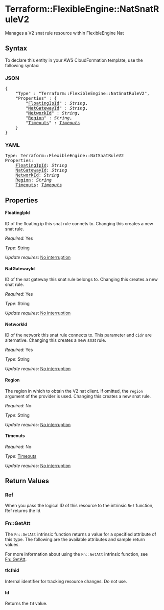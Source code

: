 # Terraform::FlexibleEngine::NatSnatRuleV2

Manages a V2 snat rule resource within FlexibleEngine Nat

## Syntax

To declare this entity in your AWS CloudFormation template, use the following syntax:

### JSON

<pre>
{
    "Type" : "Terraform::FlexibleEngine::NatSnatRuleV2",
    "Properties" : {
        "<a href="#floatingipid" title="FloatingIpId">FloatingIpId</a>" : <i>String</i>,
        "<a href="#natgatewayid" title="NatGatewayId">NatGatewayId</a>" : <i>String</i>,
        "<a href="#networkid" title="NetworkId">NetworkId</a>" : <i>String</i>,
        "<a href="#region" title="Region">Region</a>" : <i>String</i>,
        "<a href="#timeouts" title="Timeouts">Timeouts</a>" : <i><a href="timeouts.md">Timeouts</a></i>
    }
}
</pre>

### YAML

<pre>
Type: Terraform::FlexibleEngine::NatSnatRuleV2
Properties:
    <a href="#floatingipid" title="FloatingIpId">FloatingIpId</a>: <i>String</i>
    <a href="#natgatewayid" title="NatGatewayId">NatGatewayId</a>: <i>String</i>
    <a href="#networkid" title="NetworkId">NetworkId</a>: <i>String</i>
    <a href="#region" title="Region">Region</a>: <i>String</i>
    <a href="#timeouts" title="Timeouts">Timeouts</a>: <i><a href="timeouts.md">Timeouts</a></i>
</pre>

## Properties

#### FloatingIpId

ID of the floating ip this snat rule connets to.
Changing this creates a new snat rule.

_Required_: Yes

_Type_: String

_Update requires_: [No interruption](https://docs.aws.amazon.com/AWSCloudFormation/latest/UserGuide/using-cfn-updating-stacks-update-behaviors.html#update-no-interrupt)

#### NatGatewayId

ID of the nat gateway this snat rule belongs to.
Changing this creates a new snat rule.

_Required_: Yes

_Type_: String

_Update requires_: [No interruption](https://docs.aws.amazon.com/AWSCloudFormation/latest/UserGuide/using-cfn-updating-stacks-update-behaviors.html#update-no-interrupt)

#### NetworkId

ID of the network this snat rule connects to.
This parameter and `cidr` are alternative. Changing this creates a new snat rule.

_Required_: Yes

_Type_: String

_Update requires_: [No interruption](https://docs.aws.amazon.com/AWSCloudFormation/latest/UserGuide/using-cfn-updating-stacks-update-behaviors.html#update-no-interrupt)

#### Region

The region in which to obtain the V2 nat client.
If omitted, the `region` argument of the provider is used. Changing this
creates a new snat rule.

_Required_: No

_Type_: String

_Update requires_: [No interruption](https://docs.aws.amazon.com/AWSCloudFormation/latest/UserGuide/using-cfn-updating-stacks-update-behaviors.html#update-no-interrupt)

#### Timeouts

_Required_: No

_Type_: <a href="timeouts.md">Timeouts</a>

_Update requires_: [No interruption](https://docs.aws.amazon.com/AWSCloudFormation/latest/UserGuide/using-cfn-updating-stacks-update-behaviors.html#update-no-interrupt)

## Return Values

### Ref

When you pass the logical ID of this resource to the intrinsic `Ref` function, Ref returns the Id.

### Fn::GetAtt

The `Fn::GetAtt` intrinsic function returns a value for a specified attribute of this type. The following are the available attributes and sample return values.

For more information about using the `Fn::GetAtt` intrinsic function, see [Fn::GetAtt](https://docs.aws.amazon.com/AWSCloudFormation/latest/UserGuide/intrinsic-function-reference-getatt.html).

#### tfcfnid

Internal identifier for tracking resource changes. Do not use.

#### Id

Returns the <code>Id</code> value.

